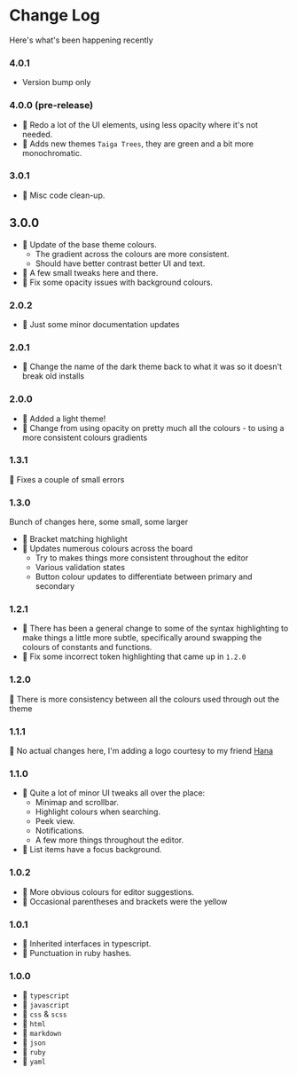 # Change Log

Here's what's been happening recently

### 4.0.1
- Version bump only

### 4.0.0 (pre-release)
- 🔧 Redo a lot of the UI elements, using less opacity where it's not needed.
- 🎉 Adds new themes `Taiga Trees`, they are green and a bit more monochromatic.

### 3.0.1
- 🔧 Misc code clean-up.

## 3.0.0
- 🎉 Update of the base theme colours.
  - The gradient across the colours are more consistent.
  - Should have better contrast better UI and text.
- 🔧 A few small tweaks here and there.
- 🐛 Fix some opacity issues with background colours.

### 2.0.2
- 🔧 Just some minor documentation updates

### 2.0.1
- 🐛 Change the name of the dark theme back to what it was so it doesn't break old installs

### 2.0.0
- 🎉 Added a light theme!
- 🔧 Change from using opacity on pretty much all the colours - to using a more consistent colours gradients

### 1.3.1
🐛 Fixes a couple of small errors

### 1.3.0
Bunch of changes here, some small, some larger

- 🎉 Bracket matching highlight
- 🔧 Updates numerous colours across the board
  - Try to makes things more consistent throughout the editor
  - Various validation states
  - Button colour updates to differentiate between primary and secondary

### 1.2.1

- 🔧 There has been a general change to some of the syntax highlighting to make things a little more subtle, specifically around swapping the colours of constants and functions.
- 🐛 Fix some incorrect token highlighting that came up in `1.2.0`

### 1.2.0

🔧 There is more consistency between all the colours used through out the theme

### 1.1.1

🎉 No actual changes here, I'm adding a logo courtesy to my friend [Hana](http://nameishana.com)

### 1.1.0

- 🔧 Quite a lot of minor UI tweaks all over the place:
  - Minimap and scrollbar.
  - Highlight colours when searching.
  - Peek view.
  - Notifications.
  - A few more things throughout the editor.
- 🐛 List items have a focus background.

### 1.0.2

- 🐛 More obvious colours for editor suggestions.
- 🐛 Occasional parentheses and brackets were the yellow

### 1.0.1

- 🐛 Inherited interfaces in typescript.
- 🐛 Punctuation in ruby hashes.

### 1.0.0

- 🎉 `typescript`
- 🎉 `javascript`
- 🎉 `css` & `scss`
- 🎉 `html`
- 🎉 `markdown`
- 🎉 `json`
- 🎉 `ruby`
- 🎉 `yaml`
